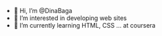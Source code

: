 - 👋 Hi, I’m @DinaBaga
- 👀 I’m interested in developing web sites
- 🌱 I’m currently learning HTML, CSS ... at coursera

<!---
DinaBaga/DinaBaga is a ✨ special ✨ repository because its `README.md` (this file) appears on your GitHub profile.
You can click the Preview link to take a look at your changes.
--->
